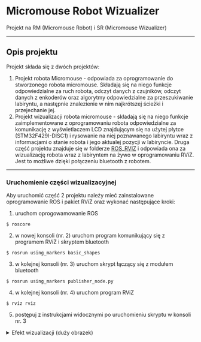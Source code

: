 # Micromouse Robot Wizualizer
 Projekt na RM (Micromouse Robot) i SR (Micromouse Wizualizer)

---

## Opis projektu
Projekt składa się z dwóch projektów:
1. Projekt robota Micromouse - odpowiada za oprogramowanie do stworzonego robota micromouse. Składają się na niego funkcje odpowiedzialne za ruch robota, odczyt danych z czujników, odczyt danych z enkoderów oraz algorytmy odpowiedzialne za przeszukiwanie labiryntu, a następnie znalezienie w nim najkrótszej ścieżki i przejechanie jej.
2. Projekt wizualizacji robota micromouse - składają się na niego funkcje zaimplementowane z oprogramowaniu robota odpowiedzialne za komunikację z wyświetlaczem LCD znajdującym się na użytej płytce (STM32F429I-DISC1) i rysowanie na niej poznawanego labiryntu wraz z informacjami o stanie robota i jego aktualej pozycji w labiryncie. Druga część projektu znajduje się w folderze [ROS_RVIZ](/ROS_RVIZ) i odpowiada ona za wizualizację robota wraz z labiryntem na żywo w oprogramowaniu RViZ. Jest to możliwe dzięki połączeniu bluetooth z robotem.

---

### Uruchomienie części wizualizacyjnej
Aby uruchomić część 2 projektu należy mieć zainstalowane oprogramowanie ROS i pakiet RViZ oraz wykonać następujące kroki:
1. uruchom oprogowamowanie ROS
```shell
$ roscore
```
2. w nowej konsoli (nr. 2) uruchom program komunikujący się z programem RViZ i skryptem bluetooth
```shell
$ rosrun using_markers basic_shapes
```
3. w kolejnej konsoli (nr. 3) uruchom skrypt łączący się z modułem bluetooth
```shell
$ rosrun using_markers publisher_node.py
```
4. w kolejnej konsoli (nr. 4) uruchom program RViZ
```shell
$ rviz rviz
```
5. postępuj z instrukcjami widocznymi po uruchomieniu skryptu w konsoli nr. 3

<details>
  <summary>Efekt wizualizacji (duży obrazek)</summary>
  
  ![Efekt wizualizacji](https://puu.sh/FTIWe/014d7742f2.png)
  
</details>
